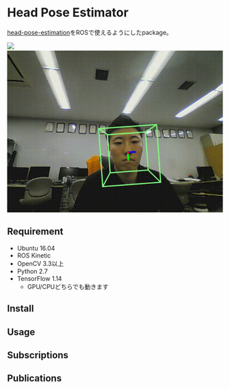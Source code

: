 # Head Pose Estimator
[head-pose-estimation](https://github.com/yinguobing/head-pose-estimation)をROSで使えるようにしたpackage。

![](/rviz_demo.gif)
![](/demo.gif)


## Requirement
- Ubuntu 16.04
- ROS Kinetic
- OpenCV 3.3以上
- Python 2.7
- TensorFlow 1.14
    - GPU/CPUどちらでも動きます

## Install

## Usage

## Subscriptions

## Publications
